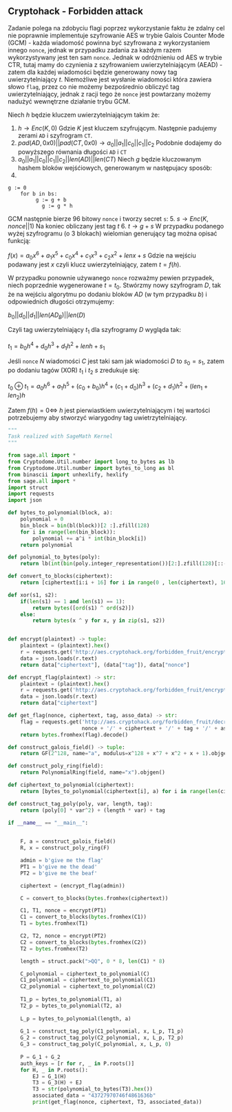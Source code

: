 

## Cryptohack - Forbidden attack

Zadanie polega na zdobyciu flagi poprzez wykorzystanie faktu że zdalny cel nie poprawnie implementuje szyfrowanie AES w trybie Galois Counter Mode (GCM) - każda wiadomość powinna być szyfrowana z wykorzystaniem innego `nonce`, jednak w przypadku zadania za każdym razem wykorzystywany jest ten sam `nonce`. Jednak w odróżnieniu od AES w trybie CTR, tutaj mamy do czynienia z szyfrowaniem uwierzytelniającym (AEAD) - zatem dla każdej wiadomości będzie generowany nowy tag uwierzytelniający $t$. Niemożliwe jest wysłanie wiadomości która zawiera słowo `flag`, przez co nie możemy bezpośrednio obliczyć tag uwierzytelniający, jednak z racji tego że `nonce` jest powtarzany możemy nadużyć wewnętrzne działanie trybu GCM.

Niech $h$ będzie kluczem uwierzytelniającym takim że:
1. $h \rightarrow Enc(K,0)$
Gdzie $K$ jest kluczem szyfrującym. Następnie padujemy zerami `AD` i szyfrogram `CT`.
2. $pad(AD,0x0) || pad(CT,0x0) \rightarrow a_0 || a_1 || c_0 || c_1 || c_2$
Podobnie dodajemy do powyższego równania  długości `AD` i `CT`
3. $a_0 || a_1 || c_0 || c_1 || c_2 || len(AD) || len(CT)$
Niech $g$ będzie kluczowanym hashem bloków wejśćiowych, generowanym w następujacy sposób:
4.
```
g := 0
    for b in bs:
         g := g + b
           g := g * h
```

GCM następnie bierze 96 bitowy `nonce` i tworzy secret `s`:
5. $s \rightarrow Enc(K, nonce || 1)$
Na koniec obliczany jest tag $t$
6. $t \rightarrow g + s$
W przypadku podanego wyżej szyfrogramu (o 3 blokach) wielomian generujący tag można opisać funkcją:

$f(x) = a_0x^6 + a_1x^5 + c_0x^4 + c_1x^3 + c_2x^2 + lenx + s$
Gdzie na wejściu podawany jest $x$ czyli klucz uwierzytelniający, zatem $t=f(h)$.

W przypadku ponownie używanego `nonce` rozważmy pewien przypadek, niech poprzednie wygenerowane $t=t_0$. Stwórzmy nowy szyfrogram $D$, tak że na wejściu algorytmu po dodaniu bloków $AD$ (w tym przypadku $b$) i odpowiednich długości otrzymujemy:

$b_0 || d_0 || d_1 || len(AD_B) || len(D)$

Czyli tag uwierzytelniający $t_1$ dla szyfrogramy $D$ wygląda tak:

$t_1=b_0h^4 + d_0h^3 + d_1h^2 + lenh + s_1$

Jeśli `nonce` $N$ wiadomości $C$ jest taki sam jak wiadomości $D$ to $s_0=s_1$, zatem po dodaniu tagów (XOR) $t_1$ i $t_2$ $s$ zredukuje się:

$t_0 \oplus t_1 = a_0h^6 + a_1h^5 + (c_0+b_0)h^4 + (c_1+d_0)h^3 + (c_2+d_1)h^2 + (len_1 + len_2)h$

Zatem $f(h)=0 \iff$ $h$ jest pierwiastkiem uwierzytelniającym i tej wartości potrzebujemy aby stworzyć wiarygodny tag uwietrzytelniający.

```python
"""
Task realized with SageMath Kernel
"""

from sage.all import * 
from Cryptodome.Util.number import long_to_bytes as lb
from Cryptodome.Util.number import bytes_to_long as bl
from binascii import unhexlify, hexlify
from sage.all import *
import struct
import requests
import json

def bytes_to_polynomial(block, a):
    polynomial = 0 
    bin_block = bin(bl(block))[2 :].zfill(128)
    for i in range(len(bin_block)):
        polynomial += a^i * int(bin_block[i])
    return polynomial

def polynomial_to_bytes(poly):
    return lb(int(bin(poly.integer_representation())[2:].zfill(128)[::-1], 2))

def convert_to_blocks(ciphertext):
    return [ciphertext[i:i + 16] for i in range(0 , len(ciphertext), 16)]

def xor(s1, s2):
    if(len(s1) == 1 and len(s1) == 1):
        return bytes([ord(s1) ^ ord(s2)])
    else:
        return bytes(x ^ y for x, y in zip(s1, s2))


def encrypt(plaintext) -> tuple:
    plaintext = (plaintext).hex()
    r = requests.get('http://aes.cryptohack.org/forbidden_fruit/encrypt/'+plaintext)
    data = json.loads(r.text)
    return data["ciphertext"], (data["tag"]), data["nonce"]

def encrypt_flag(plaintext) -> str:
    plaintext = (plaintext).hex()
    r = requests.get('http://aes.cryptohack.org/forbidden_fruit/encrypt/'+plaintext)
    data = json.loads(r.text)
    return data["ciphertext"]

def get_flag(nonce, ciphertext, tag, asso_data) -> str:
    flag = requests.get('http://aes.cryptohack.org/forbidden_fruit/decrypt/' +
                        nonce + '/' + ciphertext + '/' + tag + '/' + asso_data).json()['plaintext']
    return bytes.fromhex(flag).decode()

def construct_galois_field() -> tuple:
    return GF(2^128, name="a", modulus=x^128 + x^7 + x^2 + x + 1).objgen()

def construct_poly_ring(field):
    return PolynomialRing(field, name="x").objgen()

def ciphertext_to_polynomial(ciphertext):
    return [bytes_to_polynomial(ciphertext[i], a) for i in range(len(ciphertext))]

def construct_tag_poly(poly, var, length, tag):
    return (poly[0] * var^2) + (length * var) + tag

if __name__ == "__main__":
    

    F, a = construct_galois_field()
    R, x = construct_poly_ring(F)

    admin = b'give me the flag'
    PT1 = b'give me the dead'
    PT2 = b'give me the beaf'

    ciphertext = (encrypt_flag(admin))

    C = convert_to_blocks(bytes.fromhex(ciphertext))

    C1, T1, nonce = encrypt(PT1)
    C1 = convert_to_blocks(bytes.fromhex(C1))
    T1 = bytes.fromhex(T1)

    C2, T2, nonce = encrypt(PT2)
    C2 = convert_to_blocks(bytes.fromhex(C2))
    T2 = bytes.fromhex(T2)

    length = struct.pack(">QQ", 0 * 8, len(C1) * 8)

    C_polynomial = ciphertext_to_polynomial(C)
    C1_polynomial = ciphertext_to_polynomial(C1)
    C2_polynomial = ciphertext_to_polynomial(C2)
    
    T1_p = bytes_to_polynomial(T1, a)
    T2_p = bytes_to_polynomial(T2, a)
    
    L_p = bytes_to_polynomial(length, a)
    
    G_1 = construct_tag_poly(C1_polynomial, x, L_p, T1_p)
    G_2 = construct_tag_poly(C2_polynomial, x, L_p, T2_p)
    G_3 = construct_tag_poly(C_polynomial, x, L_p, 0)
    
    P = G_1 + G_2
    auth_keys = [r for r, _ in P.roots()]
    for H, _ in P.roots():
        EJ = G_1(H)
        T3 = G_3(H) + EJ
        T3 = str(polynomial_to_bytes(T3).hex())
        associated_data = "43727970746f4861636b"
        print(get_flag(nonce, ciphertext, T3, associated_data))
```




